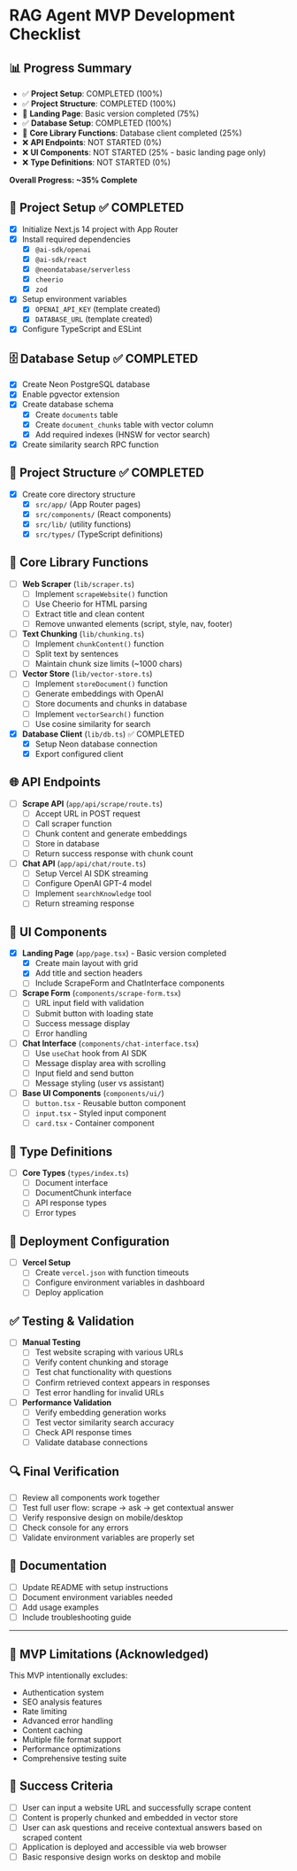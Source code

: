 # RAG Agent MVP Development Checklist

## 📊 Progress Summary
- ✅ **Project Setup**: COMPLETED (100%)
- ✅ **Project Structure**: COMPLETED (100%) 
- 🔄 **Landing Page**: Basic version completed (75%)
- ✅ **Database Setup**: COMPLETED (100%)
- 🔄 **Core Library Functions**: Database client completed (25%)
- ❌ **API Endpoints**: NOT STARTED (0%)
- ❌ **UI Components**: NOT STARTED (25% - basic landing page only)
- ❌ **Type Definitions**: NOT STARTED (0%)

**Overall Progress: ~35% Complete**

## 🚀 Project Setup ✅ COMPLETED
- [x] Initialize Next.js 14 project with App Router
- [x] Install required dependencies
  - [x] `@ai-sdk/openai`
  - [x] `@ai-sdk/react`
  - [x] `@neondatabase/serverless`
  - [x] `cheerio`
  - [x] `zod`
- [x] Setup environment variables
  - [x] `OPENAI_API_KEY` (template created)
  - [x] `DATABASE_URL` (template created)
- [x] Configure TypeScript and ESLint

## 🗄️ Database Setup ✅ COMPLETED
- [x] Create Neon PostgreSQL database
- [x] Enable pgvector extension
- [x] Create database schema
  - [x] Create `documents` table
  - [x] Create `document_chunks` table with vector column
  - [x] Add required indexes (HNSW for vector search)
- [x] Create similarity search RPC function

## 📁 Project Structure ✅ COMPLETED
- [x] Create core directory structure
  - [x] `src/app/` (App Router pages)
  - [x] `src/components/` (React components)
  - [x] `src/lib/` (utility functions)
  - [x] `src/types/` (TypeScript definitions)

## 🔧 Core Library Functions
- [ ] **Web Scraper** (`lib/scraper.ts`)
  - [ ] Implement `scrapeWebsite()` function
  - [ ] Use Cheerio for HTML parsing
  - [ ] Extract title and clean content
  - [ ] Remove unwanted elements (script, style, nav, footer)

- [ ] **Text Chunking** (`lib/chunking.ts`)
  - [ ] Implement `chunkContent()` function
  - [ ] Split text by sentences
  - [ ] Maintain chunk size limits (~1000 chars)

- [ ] **Vector Store** (`lib/vector-store.ts`)
  - [ ] Implement `storeDocument()` function
  - [ ] Generate embeddings with OpenAI
  - [ ] Store documents and chunks in database
  - [ ] Implement `vectorSearch()` function
  - [ ] Use cosine similarity for search

- [x] **Database Client** (`lib/db.ts`) ✅ COMPLETED
  - [x] Setup Neon database connection
  - [x] Export configured client

## 🌐 API Endpoints
- [ ] **Scrape API** (`app/api/scrape/route.ts`)
  - [ ] Accept URL in POST request
  - [ ] Call scraper function
  - [ ] Chunk content and generate embeddings
  - [ ] Store in database
  - [ ] Return success response with chunk count

- [ ] **Chat API** (`app/api/chat/route.ts`)
  - [ ] Setup Vercel AI SDK streaming
  - [ ] Configure OpenAI GPT-4 model
  - [ ] Implement `searchKnowledge` tool
  - [ ] Return streaming response

## 🎨 UI Components
- [x] **Landing Page** (`app/page.tsx`) - Basic version completed
  - [x] Create main layout with grid
  - [x] Add title and section headers
  - [ ] Include ScrapeForm and ChatInterface components

- [ ] **Scrape Form** (`components/scrape-form.tsx`)
  - [ ] URL input field with validation
  - [ ] Submit button with loading state
  - [ ] Success message display
  - [ ] Error handling

- [ ] **Chat Interface** (`components/chat-interface.tsx`)
  - [ ] Use `useChat` hook from AI SDK
  - [ ] Message display area with scrolling
  - [ ] Input field and send button
  - [ ] Message styling (user vs assistant)

- [ ] **Base UI Components** (`components/ui/`)
  - [ ] `button.tsx` - Reusable button component
  - [ ] `input.tsx` - Styled input component
  - [ ] `card.tsx` - Container component

## 🎯 Type Definitions
- [ ] **Core Types** (`types/index.ts`)
  - [ ] Document interface
  - [ ] DocumentChunk interface
  - [ ] API response types
  - [ ] Error types

## 🚀 Deployment Configuration
- [ ] **Vercel Setup**
  - [ ] Create `vercel.json` with function timeouts
  - [ ] Configure environment variables in dashboard
  - [ ] Deploy application

## ✅ Testing & Validation
- [ ] **Manual Testing**
  - [ ] Test website scraping with various URLs
  - [ ] Verify content chunking and storage
  - [ ] Test chat functionality with questions
  - [ ] Confirm retrieved context appears in responses
  - [ ] Test error handling for invalid URLs

- [ ] **Performance Validation**
  - [ ] Verify embedding generation works
  - [ ] Test vector similarity search accuracy
  - [ ] Check API response times
  - [ ] Validate database connections

## 🔍 Final Verification
- [ ] Review all components work together
- [ ] Test full user flow: scrape → ask → get contextual answer
- [ ] Verify responsive design on mobile/desktop
- [ ] Check console for any errors
- [ ] Validate environment variables are properly set

## 📝 Documentation
- [ ] Update README with setup instructions
- [ ] Document environment variables needed
- [ ] Add usage examples
- [ ] Include troubleshooting guide

---

## 🚨 MVP Limitations (Acknowledged)
This MVP intentionally excludes:
- Authentication system
- SEO analysis features
- Rate limiting
- Advanced error handling
- Content caching
- Multiple file format support
- Performance optimizations
- Comprehensive testing suite

## 🎯 Success Criteria
- [ ] User can input a website URL and successfully scrape content
- [ ] Content is properly chunked and embedded in vector store
- [ ] User can ask questions and receive contextual answers based on scraped content
- [ ] Application is deployed and accessible via web browser
- [ ] Basic responsive design works on desktop and mobile